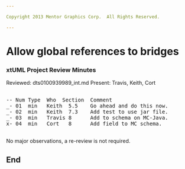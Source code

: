 ```yaml
---

Copyright 2013 Mentor Graphics Corp.  All Rights Reserved.

---
```


# Allow global references to bridges
### xtUML Project Review Minutes

Reviewed:  dts0100939989_int.md
Present:   Travis, Keith, Cort

<pre>

-- Num Type  Who  Section  Comment
_- 01  min   Keith  5.5    Go ahead and do this now.
_- 02  min   Keith  7.3    Add test to use jar file.
_- 03  min   Travis 8      Add to schema on MC-Java.
x- 04  min   Cort   8      Add field to MC schema.

</pre>
   
No major observations, a re-review is not required.


End
---
